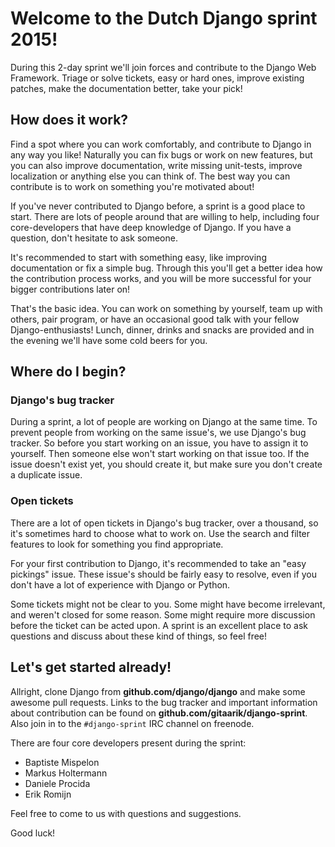 # Welcome to the Dutch Django sprint 2015!

During this 2-day sprint we'll join forces and contribute to the Django
Web Framework. Triage or solve tickets, easy or hard ones, improve
existing patches, make the documentation better, take your pick!


## How does it work?

Find a spot where you can work comfortably, and contribute to Django in
any way you like! Naturally you can fix bugs or work on new features,
but you can also improve documentation, write missing unit-tests,
improve localization or anything else you can think of. The best way you
can contribute is to work on something you're motivated about!

If you've never contributed to Django before, a sprint is a good place
to start. There are lots of people around that are willing to help,
including four core-developers that have deep knowledge of Django. If
you have a question, don't hesitate to ask someone.

It's recommended to start with something easy, like improving
documentation or fix a simple bug. Through this you'll get a better idea
how the contribution process works, and you will be more successful for
your bigger contributions later on!

That's the basic idea. You can work on something by yourself, team up
with others, pair program, or have an occasional good talk with your
fellow Django-enthusiasts! Lunch, dinner, drinks and snacks are provided
and in the evening we'll have some cold beers for you.


## Where do I begin?

### Django's bug tracker

During a sprint, a lot of people are working on Django at the same time.
To prevent people from working on the same issue's, we use Django's bug
tracker. So before you start working on an issue, you have to assign it
to yourself. Then someone else won't start working on that issue too. If
the issue doesn't exist yet, you should create it, but make sure you
don't create a duplicate issue.

### Open tickets

There are a lot of open tickets in Django's bug tracker, over a
thousand, so it's sometimes hard to choose what to work on. Use the
search and filter features to look for something you find appropriate.

For your first contribution to Django, it's recommended to take an "easy
pickings" issue. These issue's should be fairly easy to resolve, even if
you don't have a lot of experience with Django or Python.

Some tickets might not be clear to you. Some might have become
irrelevant, and weren't closed for some reason. Some might require more
discussion before the ticket can be acted upon. A sprint is an excellent
place to ask questions and discuss about these kind of things, so feel
free!


## Let's get started already!

Allright, clone Django from **github.com/django/django** and make some
awesome pull requests. Links to the bug tracker and important
information about contribution can be found on
**github.com/gitaarik/django-sprint**. Also join in to the
`#django-sprint` IRC channel on freenode.

There are four core developers present during the sprint:

- Baptiste Mispelon
- Markus Holtermann
- Daniele Procida
- Erik Romijn

Feel free to come to us with questions and suggestions.

Good luck!
